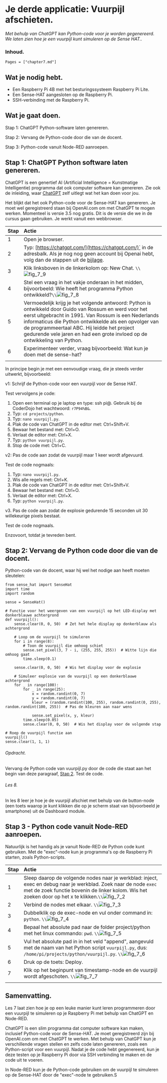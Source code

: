 # Je derde applicatie: Vuurpijl afschieten.

*Met behulp van ChatGPT kan Python-code voor je worden gegenereerd. We laten zien hoe je een vuurpijl kunt simuleren op de Sense HAT..*

### Inhoud.

```@contents
Pages = ["chapter7.md"]
```

## Wat je nodig hebt.

- Een Raspberry Pi 4B met het besturingssysteem Raspberry Pi Lite.
- Een Sense-HAT aangesloten op de Raspberry Pi.
- SSH-verbinding met de Raspberry Pi.

## Wat je gaat doen.

Stap 1: ChatGPT Python-software laten genereren.

Stap 2: Vervang de Python-code door die van de docent.

Stap 3: Python-code vanuit Node-RED aanroepen.

## Stap 1: ChatGPT Python software laten genereren.

ChatGPT is een genertief AI (Artificial Intelligence = Kunstmatige Intelligentie) programma dat ook computer software kan genereren. Zie ook de inleiding, waar [ChatGPT](index.html#Wat-is-ChatGPT?) zelf uitlegt wat het kan doen voor jou.

Het blijkt dat het ook Python-code voor de Sense-HAT kan genereren. Je moet wel geregistreerd staan bij OpenAI.com om met ChatGPT te mogen werken. Momenteel is versie 3.5 nog gratis. Dit is de versie die we in de cursus gaan gebruiken. Je werkt vanuit een webbrowser.

|Stap        | Actie      |
|:---------- | :---------- |
| 1 | Open je browser. |
| 2 | Typ: [https://chatgpt.com/](https://chatgpt.com/)` in de adresbalk. Als je nog nog geen account bij Openai hebt, volg dan de stappen uit de [bijlage](../appendix/#Account-aanmaken-bij-ChatGPT). |
| 3 | Klik linksboven in de linkerkolom op: New Chat. ``\\``![fig_7_9](assets/fig_7_9.png) |
| 4 | Stel een vraag in het vakje onderaan in het midden, bijvoorbeeld: Wie heeft het programma Python ontwikkeld?``\\``![fig_7_8](assets/fig_7_8.png) |
| 5 | Vermoedelijk krijg je het volgende antwoord: Python is ontwikkeld door Guido van Rossum en werd voor het eerst uitgebracht in 1991. Van Rossum is een Nederlands informaticus die Python ontwikkelde als een opvolger van de programmeertaal ABC. Hij leidde het project gedurende vele jaren en had een grote invloed op de ontwikkeling van Python. |
| 6 | Experimenteer verder, vraag bijvoorbeeld: Wat kun je doen met de sense-hat? |
||

In principe begin je met een eenvoudige vraag, die je steeds verder uitwerkt, bijvoorbeeld:

v1: Schrijf de Python-code voor een vuurpijl voor de Sense HAT.

Test vervolgens je code:
1. Open een terminal op je laptop en type: ssh pi@<IP-adres Raspberry Pi>. Gebruik bij de CoderDojo het wachtwoord: `r7P94%B&`.
2. Typ: `cd projects/python`.
3. Typ: `nano vuurpijl.py`.
4. Plak de code van ChatGPT in de editor met: Ctrl+Shift+V.
5. Bewaar het bestand met: Ctrl+O.
6. Verlaat de editor met: Ctrl+X.
7. Typ: `python vuurpijl.py`.
8. Stop de code met: Ctrl+C.

v2: Pas de code aan zodat de vuurpijl maar 1 keer wordt afgevuurd.

Test de code nogmaals:
1. Typ: `nano vuurpijl.py`.
2. Wis alle regels met: Ctrl+K.
3. Plak de code van ChatGPT in de editor met: Ctrl+Shift+V.
4. Bewaar het bestand met: Ctrl+O.
5. Verlaat de editor met: Ctrl+X.
6. Typ: `python vuurpijl.py`.

v3. Pas de code aan zodat de explosie gedurende 15 seconden uit 30 willekeurige pixels bestaat.

Test de code nogmaals.

Enzovoort, totdat je tevreden bent.

## Stap 2: Vervang de Python code door die van de docent.

Python-code van de docent, waar hij wel het nodige aan heeft moeten sleutelen:

```
from sense_hat import SenseHat
import time
import random

sense = SenseHat()

# Functie voor het weergeven van een vuurpijl op het LED-display met donkerblauwe achtergrond
def vuurpijl():
    sense.clear(0, 0, 50)  # Zet het hele display op donkerblauw als achtergrond

    # Loop om de vuurpijl te simuleren
    for i in range(8):
        # Toon de vuurpijl die omhoog schiet
        sense.set_pixel(3, 7 - i, (255, 255, 255))  # Witte lijn die omhoog gaat
        time.sleep(0.1)

    sense.clear(0, 0, 50)  # Wis het display voor de explosie

    # Simuleer explosie van de vuurpijl op een donkerblauwe achtergrond
    for _ in range(100):
        for _ in range(25):
            x = random.randint(0, 7)
            y = random.randint(0, 7)
            kleur = (random.randint(100, 255), random.randint(0, 255), random.randint(100, 255))  # Pas de kleuren aan naar wens

            sense.set_pixel(x, y, kleur)
        time.sleep(0.05)
        sense.clear(0, 0, 50)  # Wis het display voor de volgende stap

# Roep de vuurpijl functie aan
vuurpijl()
sense.clear(1, 1, 1)
```

###### Opdracht.

Vervang de Python code van vuurpijl.py door de code die staat aan het begin van deze paragraaf, [Stap 2](#Stap-2:-Vervang-de-Python-code-door-die-van-de-docent.). Test de code.

###### Les 8.

In les 8 leer je hoe je de vuurpijl afschiet met behulp van de button-node (een toets waarop je kunt klikken die op je scherm staat van bijvoorbeeld je smartphone) uit de Dashboard module.

## Stap 3 - Python code vanuit Node-RED aanroepen.

Natuurlijk is het handig als je vanuit Node-RED de Python code kunt gebruiken. Met de "exec"-node kun je programma's op de Raspberry Pi starten, zoals Python-scripts.

|Stap        | Actie      |
|:---------- | :---------- |
| 1 |  Sleep daarop de volgende nodes naar je werkblad: inject, exec en debug naar je werkblad. Zoek naar de node `exec` met de zoek functie bovenin de linker kolom. Wis het zoeken door op het x te klikken.``\\``![fig_7_2](assets/fig_7_2.png) |
| 2 | Verbind de nodes met elkaar. ``\\``![fig_7_3](assets/fig_7_3.png) |
| 3 | Dubbelklik op de exec-node en vul onder command in: `python`. ``\\``![fig_7_4](assets/fig_7_4.png) |
| 4 | Bepaal het absolute pad naar de folder project/python met het linux commando: `pwd`. ``\\``![fig_7_5](assets/fig_7_5.png) |
| 5 | Vul het absolute pad in in het veld "append", aangevuld met de naam van het Python script `vuurpijl.py`, dus: `/home/pi/projects/python/vuurpijl.py`. ``\\``![fig_7_6](assets/fig_7_6.png) |
| 6 | Druk op de toets: Deploy. |
| 7 | Klik op het beginpunt van timestamp-node en de vuurpijl wordt afgeschoten. ``\\``![fig_7_7](assets/fig_7_7.png) |
||

## Samenvatting.

Les 7 laat zien hoe je op een leuke manier kunt leren programmeren door een vuurpijl te simuleren op je Raspberry Pi met behulp van ChatGPT en Node-RED.

ChatGPT is een slim programma dat computer software kan maken, inclusief Python-code voor de Sense-HAT.
Je moet geregistreerd zijn bij OpenAI.com om met ChatGPT te werken. Met behulp van ChatGPT kun je verschillende vragen stellen en zelfs code laten genereren, zoals een Python-script voor een vuurpijl. Nadat je de code hebt gegenereerd, kun je deze testen op je Raspberry Pi door via SSH verbinding te maken en de code uit te voeren.

In Node-RED kun je de Python-code gebruiken om de vuurpijl te simuleren op de Sense-HAT door de "exec"-node te gebruiken.S